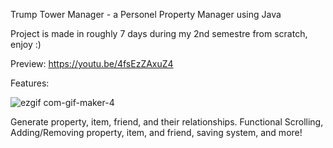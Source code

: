 Trump Tower Manager - a Personel Property Manager using Java

Project is made in roughly 7 days during my 2nd semestre from scratch, enjoy :)

Preview: https://youtu.be/4fsEzZAxuZ4

Features:

![ezgif com-gif-maker-4](https://user-images.githubusercontent.com/75691419/216758626-63087c03-fb2a-48b5-891d-bb312f166081.gif)

Generate property, item, friend, and their relationships. Functional Scrolling, Adding/Removing property, item, and friend, saving system, and more!
